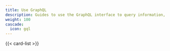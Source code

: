 ```yaml
---
title: Use GraphQL
description: Guides to use the GraphQL interface to query information, add records, and build custom UIs.
weight: 100
cascade:
  icon: gql
---
```


{{< card-list >}}
